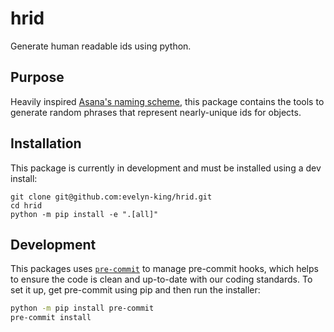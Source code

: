 # hrid
Generate human readable ids using python.

## Purpose

Heavily inspired [Asana's naming scheme](https://asana.com/inside-asana/6-sad-squid-snuggle-softly), this package contains the tools to generate random phrases that represent nearly-unique ids for objects.

## Installation

This package is currently in development and must be installed using a dev install:

```
git clone git@github.com:evelyn-king/hrid.git
cd hrid
python -m pip install -e ".[all]"
```

## Development

This packages uses [`pre-commit`](https://pre-commit.com/) to manage pre-commit hooks, which helps to ensure the code is clean and up-to-date with our coding standards. To set it up, get pre-commit using pip and then run the installer:

```bash
python -m pip install pre-commit
pre-commit install
```
